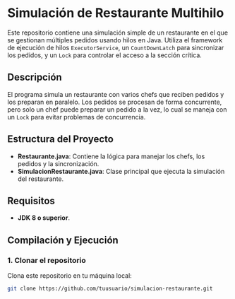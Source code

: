 # Simulación de Restaurante Multihilo

Este repositorio contiene una simulación simple de un restaurante en el que se gestionan múltiples pedidos usando hilos en Java. Utiliza el framework de ejecución de hilos `ExecutorService`, un `CountDownLatch` para sincronizar los pedidos, y un `Lock` para controlar el acceso a la sección crítica.

## Descripción

El programa simula un restaurante con varios chefs que reciben pedidos y los preparan en paralelo. Los pedidos se procesan de forma concurrente, pero solo un chef puede preparar un pedido a la vez, lo cual se maneja con un `Lock` para evitar problemas de concurrencia.

## Estructura del Proyecto

- **Restaurante.java**: Contiene la lógica para manejar los chefs, los pedidos y la sincronización.
- **SimulacionRestaurante.java**: Clase principal que ejecuta la simulación del restaurante.

## Requisitos

- **JDK 8 o superior**.

## Compilación y Ejecución

### 1. Clonar el repositorio

Clona este repositorio en tu máquina local:

```bash
git clone https://github.com/tuusuario/simulacion-restaurante.git
